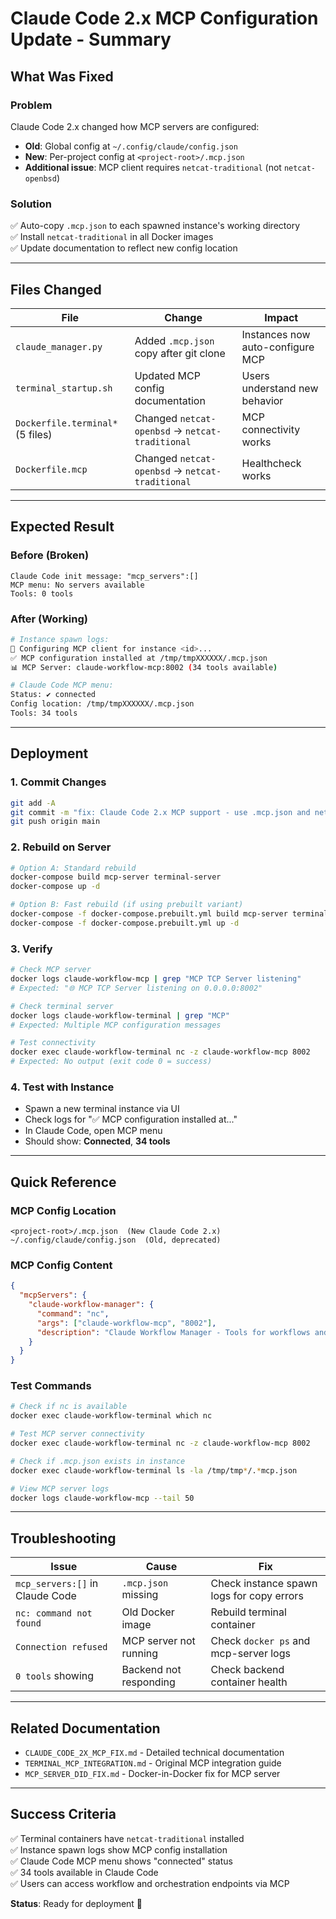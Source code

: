 # Claude Code 2.x MCP Configuration Update - Summary

## What Was Fixed

### Problem
Claude Code 2.x changed how MCP servers are configured:
- **Old**: Global config at `~/.config/claude/config.json`
- **New**: Per-project config at `<project-root>/.mcp.json`
- **Additional issue**: MCP client requires `netcat-traditional` (not `netcat-openbsd`)

### Solution
✅ Auto-copy `.mcp.json` to each spawned instance's working directory  
✅ Install `netcat-traditional` in all Docker images  
✅ Update documentation to reflect new config location  

---

## Files Changed

| File | Change | Impact |
|------|--------|--------|
| `claude_manager.py` | Added `.mcp.json` copy after git clone | Instances now auto-configure MCP |
| `terminal_startup.sh` | Updated MCP config documentation | Users understand new behavior |
| `Dockerfile.terminal*` (5 files) | Changed `netcat-openbsd` → `netcat-traditional` | MCP connectivity works |
| `Dockerfile.mcp` | Changed `netcat-openbsd` → `netcat-traditional` | Healthcheck works |

---

## Expected Result

### Before (Broken)
```
Claude Code init message: "mcp_servers":[]
MCP menu: No servers available
Tools: 0 tools
```

### After (Working)
```bash
# Instance spawn logs:
🔌 Configuring MCP client for instance <id>...
✅ MCP configuration installed at /tmp/tmpXXXXXX/.mcp.json
📊 MCP Server: claude-workflow-mcp:8002 (34 tools available)

# Claude Code MCP menu:
Status: ✔ connected
Config location: /tmp/tmpXXXXXX/.mcp.json
Tools: 34 tools
```

---

## Deployment

### 1. Commit Changes
```bash
git add -A
git commit -m "fix: Claude Code 2.x MCP support - use .mcp.json and netcat-traditional"
git push origin main
```

### 2. Rebuild on Server
```bash
# Option A: Standard rebuild
docker-compose build mcp-server terminal-server
docker-compose up -d

# Option B: Fast rebuild (if using prebuilt variant)
docker-compose -f docker-compose.prebuilt.yml build mcp-server terminal-server
docker-compose -f docker-compose.prebuilt.yml up -d
```

### 3. Verify
```bash
# Check MCP server
docker logs claude-workflow-mcp | grep "MCP TCP Server listening"
# Expected: "🌐 MCP TCP Server listening on 0.0.0.0:8002"

# Check terminal server
docker logs claude-workflow-terminal | grep "MCP"
# Expected: Multiple MCP configuration messages

# Test connectivity
docker exec claude-workflow-terminal nc -z claude-workflow-mcp 8002
# Expected: No output (exit code 0 = success)
```

### 4. Test with Instance
- Spawn a new terminal instance via UI
- Check logs for "✅ MCP configuration installed at..."
- In Claude Code, open MCP menu
- Should show: **Connected**, **34 tools**

---

## Quick Reference

### MCP Config Location
```
<project-root>/.mcp.json  (New Claude Code 2.x)
~/.config/claude/config.json  (Old, deprecated)
```

### MCP Config Content
```json
{
  "mcpServers": {
    "claude-workflow-manager": {
      "command": "nc",
      "args": ["claude-workflow-mcp", "8002"],
      "description": "Claude Workflow Manager - Tools for workflows and orchestration"
    }
  }
}
```

### Test Commands
```bash
# Check if nc is available
docker exec claude-workflow-terminal which nc

# Test MCP server connectivity
docker exec claude-workflow-terminal nc -z claude-workflow-mcp 8002

# Check if .mcp.json exists in instance
docker exec claude-workflow-terminal ls -la /tmp/tmp*/.*mcp.json

# View MCP server logs
docker logs claude-workflow-mcp --tail 50
```

---

## Troubleshooting

| Issue | Cause | Fix |
|-------|-------|-----|
| `mcp_servers:[]` in Claude Code | `.mcp.json` missing | Check instance spawn logs for copy errors |
| `nc: command not found` | Old Docker image | Rebuild terminal container |
| `Connection refused` | MCP server not running | Check `docker ps` and mcp-server logs |
| `0 tools` showing | Backend not responding | Check backend container health |

---

## Related Documentation
- `CLAUDE_CODE_2X_MCP_FIX.md` - Detailed technical documentation
- `TERMINAL_MCP_INTEGRATION.md` - Original MCP integration guide
- `MCP_SERVER_DID_FIX.md` - Docker-in-Docker fix for MCP server

---

## Success Criteria
✅ Terminal containers have `netcat-traditional` installed  
✅ Instance spawn logs show MCP config installation  
✅ Claude Code MCP menu shows "connected" status  
✅ 34 tools available in Claude Code  
✅ Users can access workflow and orchestration endpoints via MCP  

**Status**: Ready for deployment 🚀

